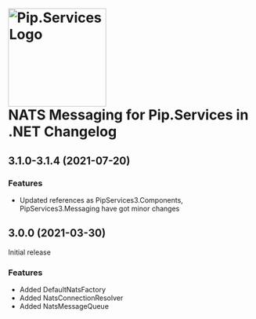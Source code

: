 # <img src="https://uploads-ssl.webflow.com/5ea5d3315186cf5ec60c3ee4/5edf1c94ce4c859f2b188094_logo.svg" alt="Pip.Services Logo" width="200"> <br/> NATS Messaging for Pip.Services in .NET Changelog

## <a name="3.1.0-3.1.4"></a> 3.1.0-3.1.4 (2021-07-20) 

### Features
* Updated references as PipServices3.Components, PipServices3.Messaging have got minor changes

## <a name="3.0.0"></a> 3.0.0 (2021-03-30)

Initial release

### Features

* Added DefaultNatsFactory
* Added NatsConnectionResolver
* Added NatsMessageQueue

